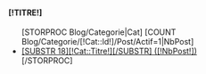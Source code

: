 <div class="block [!NOMDIV!]">
	<h4 class="title_block">[!TITRE!]</h4>
	<div class="block_content">
		<ul class="navigation">
		[STORPROC Blog/Categorie|Cat]
			[COUNT Blog/Categorie/[!Cat::Id!]/Post/Actif=1|NbPost]
			<li>
				<a href="/[!Systeme::getMenu(Blog/Categorie/[!Cat::Url!])!]" title="Acc&egrave;s &agrave; la cat&eacute;gorie [!Cat::Titre!]" class="[IF [!Lien!]~[!Cat::Url!]]active[/IF]">[SUBSTR 18][!Cat::Titre!][/SUBSTR] ([!NbPost!])</a>
			</li>
		[/STORPROC]
		</ul>
	</div>
</div>
